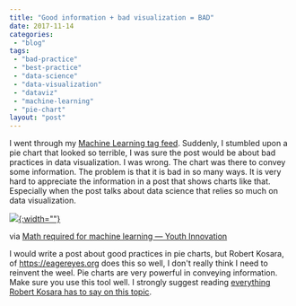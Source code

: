 ```yaml
---
title: "Good information + bad visualization = BAD"
date: 2017-11-14
categories: 
 - "blog"
tags: 
 - "bad-practice"
 - "best-practice"
 - "data-science"
 - "data-visualization"
 - "dataviz"
 - "machine-learning"
 - "pie-chart"
layout: "post"
---
```


I went through my [Machine Learning tag feed](https://wordpress.com/tag/machine-learning). Suddenly, I stumbled upon a pie chart that looked so terrible, I was sure the post would be about bad practices in data visualization. I was wrong. The chart was there to convey some information. The problem is that it is bad in so many ways. It is very hard to appreciate the information in a post that shows charts like that. Especially when the post talks about data science that relies so much on data visualization.

[![](https://youthinnovationblogs.files.wordpress.com/2017/11/0-kgrhxubak1vxfhfi.png?quality=80&strip=info&w=400){:width=""}](https://youthinnovationblogs.wordpress.com/2017/11/06/math-required-for-machine-learning/)

via [Math required for machine learning — Youth Innovation](https://youthinnovationblogs.wordpress.com/2017/11/06/math-required-for-machine-learning/)

I would write a post about good practices in pie charts, but Robert Kosara, of https://eagereyes.org does this so well, I don't really think I need to reinvent the weel. Pie charts are very powerful in conveying information. Make sure you use this tool well. I strongly suggest reading [everything Robert Kosara has to say on this topic](https://eagereyes.org/?s=pie+chart).

 

 
